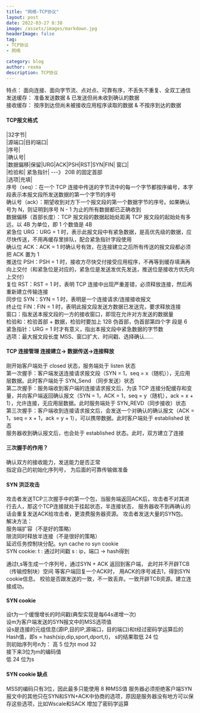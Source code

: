 ```yaml
---
title: "网络-TCP协议"
layout: post
date: 2022-03-27 8:38
image: /assets/images/markdown.jpg
headerImage: false
tag:
- TCP协议
- 网络

category: blog
author: rexma
description: TCP协议
---
```


特点： 面向连接、面向字节流、点对点、可靠有序，不丢失不重复、全双工通信   
发送缓存： 准备发送数据 & 已发送但尚未收到确认的数据  
接收缓存： 按序到达但尚未被接收应用程序读取的数据 & 不按序到达的数据  

#### TCP报文格式 
|32字节|  
|源端口|目的端口|  
|序号|  
|确认号|  
|数据偏移|保留|URG|ACK|PSH|RST|SYN|FIN| 窗口|  
|检验和| 紧急指针| ---》 20B 的固定首部  
|选项|充填|  
序号（seq）：在一个 TCP 连接中传送的字节流中的每一个字节都按序编号，本字段表示本报文段所发送数据的第一个字节的序号  
确认号（ack）：期望收到对方下一个报文段的第一个数据字节的序号。如果确认号为 N，则证明到序号 N - 1 为止的所有数据都已正确收到  
数据偏移（首部长度）：TCP 报文段的数据起始处距离 TCP 报文段的起始处有多远，以 4B 为单位，即 1 个数值是 4B  
紧急位 URG：URG = 1 时，表示此报文段中有紧急数据，是高优先级的数据，应尽快传送，不用再缓存里排队，配合紧急指针字段使用  
确认位 ACK：ACK = 1 时确认号有效，在连接建立之后所有传送的报文段都必须把 ACK 置为 1  
推送位 PSH：PSH = 1 时，接收方尽快交付接受应用程序，不再等到缓存填满再向上交付（和紧急位是对应的，紧急位是发送发优先发送，推送位是接收方优先向上交付）  
复位 RST：RST = 1 时，表明 TCP 连接中出现严重差错，必须释放连接，然后再重新建立传输连接  
同步位 SYN：SYN = 1 时，表明是一个连接请求/连接接收报文  
终止位 FIN：FIN = 1 时，表明此报文段发送方数据已发送完，要求释放连接  
窗口：指发送本报文段的一方的接收窗口，即现在允许对方发送的数据量  
检验和：检验首部 + 数据，检验时要加上 12B 伪首部，伪首部第四个字 段是 6  
紧急指针：URG = 1 时才有意义，指出本报文段中紧急数据的字节数  
选项：最大报文段长度 MSS、窗口扩大、时间戳、选择确认......  

#### TCP 连接管理 连接建立-> 数据传送->连接释放  

刚开始客户端处于 closed 状态，服务端处于 listen 状态  
第一次握手：客户端发送连接请求报文段（SYN = 1，seq = x（随机）），无应用层数据。此时客户端处于 SYN_Send （同步发送）状态  
第二次握手：服务端收到客户端的连接请求报文后，为该 TCP 连接分配缓存和变量，并向客户端返回确认报文（SYN = 1，ACK = 1，seq = y（随机），ack = x + 1），允许连接，无应用层数据。此时服务端处于 SYN_REVD（同步接收）状态  
第三次握手：客户端收到连接请求报文后，会发送一个对确认的确认报文（ACK = 1，seq = x + 1，ack = y + 1），可以携带数据。此时客户端处于 established 状态  
服务器收到确认报文后，也会处于 established 状态。此时，双方建立了连接  

#### 三次握手的作用？  

确认双方的接收能力，发送能力是否正常  
指定自己的初始化序列号， 为后面的可靠传输做准备  
#### SYN 洪泛攻击 
攻击者发送TCP三次握手中的第一个包，当服务端返回ACK后，攻击者不对其进行去人，那这个TCP连接就处于挂起状态，半连接状态， 服务器收不到再确认的话会重复发送ACK给攻击者，更浪费服务器资源。 攻击者发送大量的SYN包。  
解决方法：  
服务端扩容（不是好的策略）  
限流同时释放半连接（不是很好的策略）  
延迟任务控制块分配。syn cache ro syn cookie  
SYN cookie:
t : 通过时间戳
s : ip，端口 -> hash得到

通过t,s等生成一个序列号，通过SYN + ACK 返回到客户端， 此时并不开辟TCB（传输控制块）空间
等客户端回复一个ACK时， 用ACK的序号减去1，得到SYN cookie信息。 校验是否跟发送的一致，不一致丢弃。一致开辟TCB资源。建立连接成功。  
#### SYN cookie
设t为一个缓慢增长的时间戳(典型实现是每64s递增一次)  
设m为客户端发送的SYN报文中的MSS选项值  
设s是连接的元组信息(源IP,目的IP,源端口，目的端口)和t经过密码学运算后的Hash值，即s = hash(sip,dip,sport,dport,t)，
s的结果取低 24 位  
则初始序列号n为：
高 5 位为t mod 32  
接下来3位为m的编码值  
低 24 位为s  
#### SYN cookie 缺点
MSS的编码只有3位，因此最多只能使用 8 种MSS值
服务器必须拒绝客户端SYN报文中的其他只在SYN和SYN+ACK中协商的选项，原因是服务器没有地方可以保存这些选项，比如Wscale和SACK
增加了密码学运算
